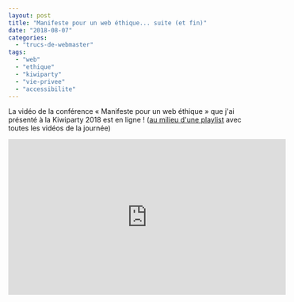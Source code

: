 ```yaml
---
layout: post
title: "Manifeste pour un web éthique... suite (et fin)"
date: "2018-08-07"
categories: 
  - "trucs-de-webmaster"
tags: 
  - "web"
  - "ethique"
  - "kiwiparty"
  - "vie-privee"
  - "accessibilite"
---
```


La vidéo de la conférence « Manifeste pour un web éthique » que j'ai présenté à la Kiwiparty 2018 est en ligne ! ([au milieu d'une playlist](https://www.youtube.com/playlist?list=PL-U84vmvcJwUdcIOpIDXgNoVhNWLLpxRc) avec toutes les vidéos de la journée)

<div class="center"><iframe width="560" height="315" src="https://www.youtube.com/embed/vNYE9lLMyX4?rel=0" frameborder="0" allow="autoplay; encrypted-media" allowfullscreen></iframe></div>
